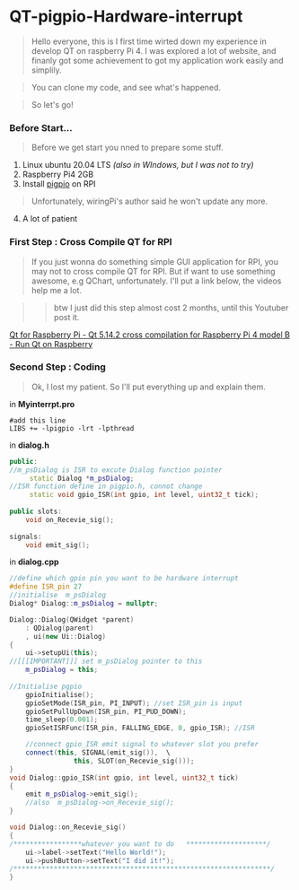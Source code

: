 # **QT-pigpio-Hardware-interrupt**

>Hello everyone, this is I first time wirted down my experience in develop QT on raspberry Pi 4. I was explored a lot of website, and finanly got some achievement to got my application work easily and simplily.

>You can clone my code, and see what's happened.

>So let's go!

### **Before Start...**
>Before we get start you nned to prepare some stuff.

1.	Linux ubuntu 20.04 LTS  _(also in WIndows, but I was not to try)_
2.	Raspberry Pi4 2GB
3.	Install [pigpio](http://abyz.me.uk/rpi/pigpio/) on RPI
>Unfortunately, wiringPi's author said he won't update any more.
4.	A lot of patient

### **First Step : Cross Compile QT for RPI**
>If you just wonna do something simple GUI application for RPI, you may not to cross compile QT for RPI.
>But if want to use something awesome, e.g QChart, unfortunately.
>I'll put a link below, the videos help me a lot.

>>btw I just did this step almost cost 2 months, until this Youtuber post it.

[Qt for Raspberry Pi - Qt 5.14.2 cross compilation for Raspberry Pi 4 model B - Run Qt on Raspberry](https://www.youtube.com/watch?v=TmtN3Rmx9Rk)


### **Second Step : Coding**
>Ok, I lost my patient. So I'll put everything up and explain them.

in **Myinterrpt.pro**

```
#add this line
LIBS += -lpigpio -lrt -lpthread
```

in **dialog.h**
```cpp
public:
//m_psDialog is ISR to excute Dialog function pointer
	 static Dialog *m_psDialog;
//ISR function define in pigpio.h, connot change
	 static void gpio_ISR(int gpio, int level, uint32_t tick);
	 
public slots:
	void on_Recevie_sig();
	
signals:
	void emit_sig();
```

in **dialog.cpp**

```cpp
//define which gpio pin you want to be hardware interrupt
#define ISR_pin 27
//initialise  m_psDialog
Dialog* Dialog::m_psDialog = nullptr;
```
```cpp
Dialog::Dialog(QWidget *parent)
    : QDialog(parent)
    , ui(new Ui::Dialog)
{
    ui->setupUi(this);
//[[[IMPORTANT]]] set m_psDialog pointer to this
    m_psDialog = this;
	
//Initialise pgpio
	gpioInitialise();
	gpioSetMode(ISR_pin, PI_INPUT); //set ISR_pin is input
	gpioSetPullUpDown(ISR_pin, PI_PUD_DOWN); 
	time_sleep(0.001);
	gpioSetISRFunc(ISR_pin, FALLING_EDGE, 0, gpio_ISR); //ISR

	//connect gpio_ISR emit signal to whatever slot you prefer
	connect(this, SIGNAL(emit_sig()),  \
				this, SLOT(on_Recevie_sig()));
}
void Dialog::gpio_ISR(int gpio, int level, uint32_t tick)
{
	emit m_psDialog->emit_sig();
	//also  m_psDialog->on_Recevie_sig();
}

void Dialog::on_Recevie_sig()
{
/*****************whatever you want to do	********************/
    ui->label->setText("Hello World!");
    ui->pushButton->setText("I did it!");
/****************************************************************/
}
```
